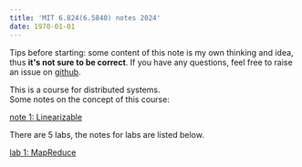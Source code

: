 ```yaml
---
title: 'MIT 6.824(6.5840) notes 2024'
date: 1970-01-01
---
```


Tips before starting: some content of this note is my own thinking and idea, thus **it's not sure to be correct**. If you have any questions, feel free to raise an issue on [github](https://github.com/corporal9736/blog/issues).

This is a course for distributed systems.  
Some notes on the concept of this course:

[note 1: Linearizable](./note1_linearizable.md)


There are 5 labs, the notes for labs are listed below.

[lab 1: MapReduce](./lab1.md)
